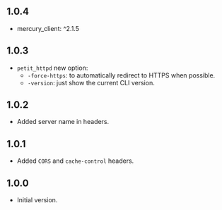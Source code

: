 ## 1.0.4

- mercury_client: ^2.1.5

## 1.0.3

- `petit_httpd` new option:
  - `-force-https`: to automatically redirect to HTTPS when possible.
  - `-version`: just show the current CLI version. 

## 1.0.2

- Added server name in headers.

## 1.0.1

- Added `CORS` and `cache-control` headers.

## 1.0.0

- Initial version.
